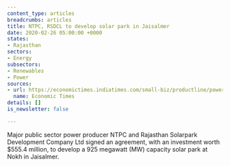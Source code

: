 ```yaml
---
content_type: articles
breadcrumbs: articles
title: NTPC, RSDCL to develop solar park in Jaisalmer
date: 2020-02-26 05:00:00 +0000
states:
- Rajasthan
sectors:
- Energy
subsectors:
- Renewables
- Power
sources:
- url: https://economictimes.indiatimes.com/small-biz/productline/power-generation/ntpc-rsdcl-to-develop-solar-park-in-jaisalmer/articleshow/74238719.cms
  name: Economic Times
details: []
is_newsletter: false

---
```

Major public sector power producer NTPC and Rajasthan Solarpark Development Company Ltd signed an agreement, with an investment worth $555.4 million, to develop a 925 megawatt (MW) capacity solar park at Nokh in Jaisalmer.
